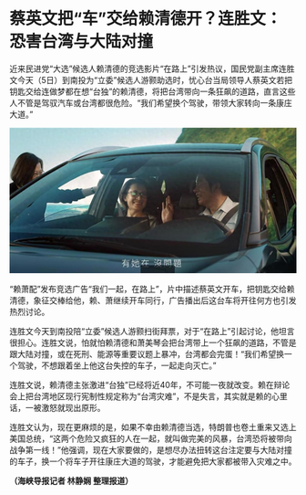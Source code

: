 # 蔡英文把“车”交给赖清德开？连胜文：恐害台湾与大陆对撞

近来民进党“大选”候选人赖清德的竞选影片“在路上”引发热议，国民党副主席连胜文今天（5日）到南投为“立委”候选人游颢助选时，忧心台当局领导人蔡英文若把钥匙交给连做梦都在想“台独”的赖清德，将把台湾带向一条狂飙的道路，直言这些人不管是驾驭汽车或台湾都很危险。“我们希望换个驾驶，带领大家转向一条康庄大道。”

![5722a41153e08d29a0bd11e9473e1f6d.jpg](https://raw.githubusercontent.com/qqhsx/qqnews_image/main/2024/01/05/蔡英文把“车”交给赖清德开？连胜文：恐害台湾与大陆对撞/5722a41153e08d29a0bd11e9473e1f6d.jpg)

“赖萧配”发布竞选广告“我们一起，在路上”，片中描述蔡英文开车，把钥匙交给赖清德，象征交棒给他，赖、萧继续开车同行，广告播出后这台车将开往何方也引发热烈讨论。

连胜文今天到南投陪“立委”候选人游颢扫街拜票，对于“在路上”引起讨论，他坦言很担心。连胜文说，怕就怕赖清德和萧美琴会把台湾带上一个狂飙的道路，不管是跟大陆对撞，或在死刑、能源等重要议题上暴冲，台湾都会完蛋！“我们希望换一个驾驶，不想跟着坐上他这台失控的车子，一起走向灭亡。”

连胜文说，赖清德主张激进“台独”已经将近40年，不可能一夜就改变。赖在辩论会上把台湾地区现行宪制性规定称为“台湾灾难”，不是失言，其实就是赖的心里话，一被激怒就现出原形。

连胜文认为，现在更麻烦的是，如果不幸由赖清德当选，特朗普也卷土重来又选上美国总统，“这两个危险又疯狂的人在一起，就叫做完美的风暴，台湾恐将被带向战争第一线！”他强调，现在大家要做的，是想尽办法扭转这台注定要与大陆对撞的车子，换一个将车子开往康庄大道的驾驶，才能避免把大家都被带入灾难之中。

**（海峡导报记者 林静娴 整理报道）**

